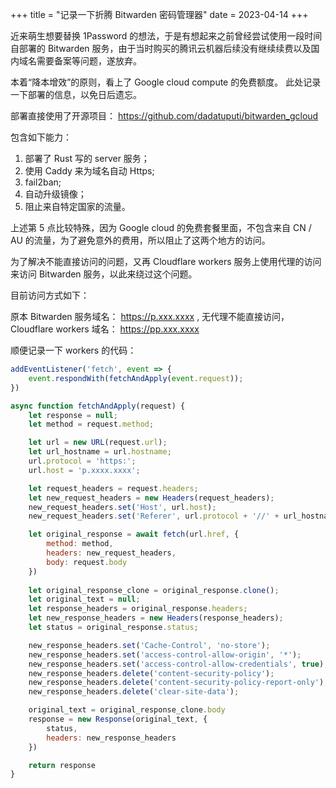 +++
title = "记录一下折腾 Bitwarden 密码管理器"
date = 2023-04-14
+++

近来萌生想要替换 1Password 的想法，于是有想起来之前曾经尝试使用一段时间自部署的 Bitwarden 服务，由于当时购买的腾讯云机器后续没有继续续费以及国内域名需要备案等问题，遂放弃。

本着“降本增效”的原则，看上了 Google cloud compute 的免费额度。 此处记录一下部署的信息，以免日后遗忘。

部署直接使用了开源项目： https://github.com/dadatuputi/bitwarden_gcloud

包含如下能力：

  1. 部署了 Rust 写的 server 服务；
  2. 使用 Caddy 来为域名自动 Https;
  3. fail2ban;
  4. 自动升级镜像；
  5. 阻止来自特定国家的流量。

上述第 5 点比较特殊，因为 Google cloud 的免费套餐里面，不包含来自 CN / AU 的流量，为了避免意外的费用，所以阻止了这两个地方的访问。

为了解决不能直接访问的问题，又再 Cloudflare workers 服务上使用代理的访问来访问 Bitwarden 服务，以此来绕过这个问题。

目前访问方式如下：

  原本 Bitwarden 服务域名： https://p.xxx.xxxx , 无代理不能直接访问，Cloudflare workers 域名： https://pp.xxx.xxxx

顺便记录一下 workers 的代码：

```javascript
addEventListener('fetch', event => {
    event.respondWith(fetchAndApply(event.request));
})

async function fetchAndApply(request) {
    let response = null;
    let method = request.method;

    let url = new URL(request.url);
    let url_hostname = url.hostname;
    url.protocol = 'https:';
    url.host = 'p.xxxx.xxxx';

    let request_headers = request.headers;
    let new_request_headers = new Headers(request_headers);
    new_request_headers.set('Host', url.host);
    new_request_headers.set('Referer', url.protocol + '//' + url_hostname);

    let original_response = await fetch(url.href, {
        method: method,
        headers: new_request_headers,
        body: request.body
    })
  
    let original_response_clone = original_response.clone();
    let original_text = null;
    let response_headers = original_response.headers;
    let new_response_headers = new Headers(response_headers);
    let status = original_response.status;

    new_response_headers.set('Cache-Control', 'no-store');
    new_response_headers.set('access-control-allow-origin', '*');
    new_response_headers.set('access-control-allow-credentials', true);
    new_response_headers.delete('content-security-policy');
    new_response_headers.delete('content-security-policy-report-only');
    new_response_headers.delete('clear-site-data');

    original_text = original_response_clone.body
    response = new Response(original_text, {
        status,
        headers: new_response_headers
    })

    return response
}

```
